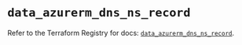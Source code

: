 # `data_azurerm_dns_ns_record`

Refer to the Terraform Registry for docs: [`data_azurerm_dns_ns_record`](https://registry.terraform.io/providers/hashicorp/azurerm/4.50.0/docs/data-sources/dns_ns_record).
